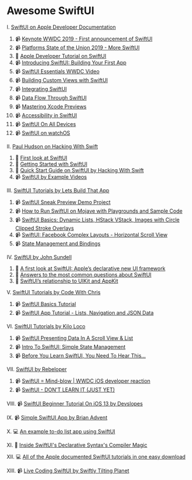 # Awesome SwiftUI

I. [SwiftUI on Apple Developer Documentation](https://developer.apple.com/tutorials/swiftui/) 
  1.  📹 [Keynote WWDC 2019 - First announcement of SwiftUI](https://developer.apple.com/videos/play/wwdc2019/101/) 
  2.  📹 [Platforms State of the Union 2019 - More SwiftUI](https://developer.apple.com/videos/play/wwdc2019/103/) 
  3.  📖 [Apple Developer Tutorial on SwiftUI](https://developer.apple.com/xcode/swiftui/) 
  4.  📹 [Introducing SwiftUI: Building Your First App](https://developer.apple.com/videos/play/wwdc2019/204/) 
  5.  📹 [SwiftUI Essentials WWDC Video](https://developer.apple.com/videos/play/wwdc2019/216/) 
  6.  📹 [Building Custom Views with SwiftUI](https://developer.apple.com/videos/play/wwdc2019/237/) 
  7.  📹 [Integrating SwiftUI](https://developer.apple.com/videos/play/wwdc2019/231/) 
  8.  📹 [Data Flow Through SwiftUI](https://developer.apple.com/videos/play/wwdc2019/226/) 
  9.  📹 [Mastering Xcode Previews](https://developer.apple.com/videos/play/wwdc2019/233/) 
  10. 📹 [Accessibility in SwiftUI](https://developer.apple.com/videos/play/wwdc2019/238/) 
  11. 📹 [SwiftUI On All Devices](https://developer.apple.com/videos/play/wwdc2019/240/)
  12. 📹 [SwiftUI on watchOS](https://developer.apple.com/videos/play/wwdc2019/219/)


II. [Paul Hudson on Hacking With Swift](https://www.hackingwithswift.com/) 
  1. 📖 [First look at SwiftUI](https://www.hackingwithswift.com/articles/191/swiftui-lets-us-build-declarative-user-interfaces-in-swift) 
  2. 📖 [Getting Started with SwiftUI](https://www.hackingwithswift.com/articles/194/get-started-with-swiftui) 
  3. 📖 [Quick Start Guide on SwiftUI by Hacking With Swift](https://www.hackingwithswift.com/quick-start/swiftui) 
  4. 📹 [SwiftUI by Example Videos](https://www.youtube.com/playlist?list=PLuoeXyslFTubw4NtepDCis5tTqK37zT3Q) 

III. [SwiftUI Tutorials by Lets Build That App](https://www.youtube.com/channel/UCuP2vJ6kRutQBfRmdcI92mA/)
  1. 📹 [SwiftUI Sneak Preview Demo Project](https://www.youtube.com/watch?v=q421Ll4qOvc) 
  2. 📹 [How to Run SwiftUI on Mojave with Playgrounds and Sample Code](https://www.youtube.com/watch?v=VSvz62fGyYM) 
  3. 📹 [SwiftUI Basics: Dynamic Lists, HStack VStack, Images with Circle Clipped Stroke Overlays](https://www.youtube.com/watch?v=bz6GTYaIQXU) 
  4. 📹 [SwiftUI: Facebook Complex Layouts - Horizontal Scroll View](https://www.youtube.com/watch?v=7QgPpvqTfeo) 
  5. 📹 [State Management and Bindings](https://www.youtube.com/watch?v=l7vkP6WW6Yk) 
  
IV. [SwiftUI by John Sundell](https://www.swiftbysundell.com/)
  1. 📖 [A first look at SwiftUI: Apple’s declarative new UI framework](https://wwdcbysundell.com/2019/swiftui-first-look/) 
  2. 📖 [Answers to the most common questions about SwiftUI](https://wwdcbysundell.com/2019/swiftui-common-questions/) 
  3. 📖 [SwiftUI’s relationship to UIKit and AppKit](https://wwdcbysundell.com/2019/swiftui-relationship-to-uikit-appkit/) 

V. [SwiftUI Tutorials by Code With Chris](https://www.youtube.com/user/CodeWithChris/)
  1. 📹 [SwiftUI Basics Tutorial](https://www.youtube.com/watch?v=IIDiqgdn2yo) 
  2. 📹 [SwiftUI App Tutorial - Lists, Navigation and JSON Data](https://www.youtube.com/watch?v=wbFuAs_UNYg) 
  
VI. [SwiftUI Tutorials by Kilo Loco](https://www.youtube.com/channel/UCv75sKQFFIenWHrprnrR9aA/)
  1. 📹 [SwiftUI Presenting Data In A Scroll View & List](https://www.youtube.com/watch?v=wjqDQ3X5Vos) 
  2. 📹 [Intro To SwiftUI: Simple State Management](https://www.youtube.com/watch?v=AWPiup9fE2c) 
  3. 📹 [Before You Learn SwiftUI, You Need To Hear This...](https://www.youtube.com/watch?v=H9XyZ_F1tPI) 

VII. [SwiftUI by Rebeloper](https://www.youtube.com/channel/UCK88iDIf2V6w68WvC-k7jcg/)
  1. 📹 [SwiftUI = Mind-blow | WWDC iOS developer reaction](https://www.youtube.com/watch?v=fbuOxKqC5wQ) 
  2. 📹 [SwiftUI - DON'T LEARN IT (JUST YET)](https://www.youtube.com/watch?v=AKHsFNtANes) 

VIII. 📹 [SwiftUI Beginner Tutorial On iOS 13 by Devslopes](https://www.youtube.com/watch?v=wwDAvq9MZlQ) 

IX. 📹 [Simple SwiftUI App by Brian Advent](https://www.youtube.com/watch?v=Pfw7zWxchQc) 

X. 💻 [An example to-do list app using SwiftUI](https://github.com/devxoul/SwiftUITodo) 

XI. 📖 [Inside SwiftUI's Declarative Syntax's Compiler Magic](https://swiftrocks.com/inside-swiftui-compiler-magic.html) 

XII. 💻 [All of the Apple documented SwiftUI tutorials in one easy download](https://github.com/danielctull/SwiftUI-Tutorials) 

XIII. 📹 [Live Coding SwiftUI by Swiftly Tilting Planet](https://www.youtube.com/watch?v=tIi_C5ZeLc0) 
